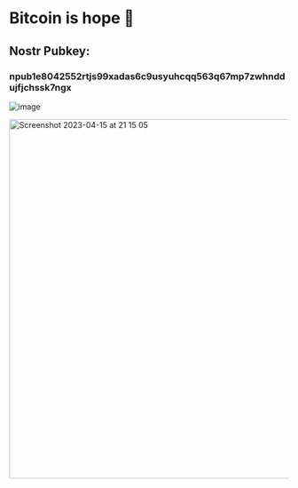 # Bitcoin is hope 🧡

## Nostr Pubkey: 
### npub1e8042552rtjs99xadas6c9usyuhcqq563q67mp7zwhnddujfjchssk7ngx

![image](https://user-images.githubusercontent.com/110417190/214428656-04887112-8f13-449e-b765-f3a1b9a4234e.png)

<img width="647" alt="Screenshot 2023-04-15 at 21 15 05" src="https://user-images.githubusercontent.com/110417190/232249813-92fc904d-94c4-4f4a-b643-c0bba6779c23.png">

